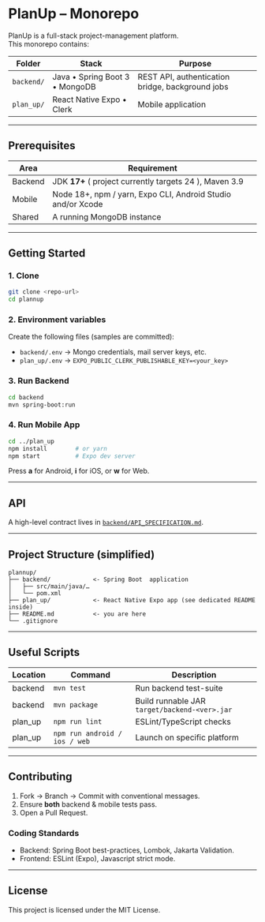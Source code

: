 # PlanUp – Monorepo

PlanUp is a full-stack project-management platform.  
This monorepo contains:

| Folder | Stack | Purpose |
|--------|-------|---------|
| `backend/` | Java • Spring Boot 3 • MongoDB | REST API, authentication bridge, background jobs |
| `plan_up/` | React Native Expo • Clerk | Mobile application |

---

## Prerequisites

| Area | Requirement |
|------|-------------|
| Backend | JDK **17+** ( project currently targets 24 ), Maven 3.9 |
| Mobile | Node 18+, npm / yarn, Expo CLI, Android Studio and/or Xcode |
| Shared | A running MongoDB instance |

---

## Getting Started

### 1. Clone
```bash
git clone <repo-url>
cd plannup
```

### 2. Environment variables
Create the following files (samples are committed):

* `backend/.env` → Mongo credentials, mail server keys, etc.
* `plan_up/.env` → `EXPO_PUBLIC_CLERK_PUBLISHABLE_KEY=<your_key>`

### 3. Run Backend
```bash
cd backend
mvn spring-boot:run
```


### 4. Run Mobile App
```bash
cd ../plan_up
npm install        # or yarn
npm start          # Expo dev server
```
Press **a** for Android, **i** for iOS, or **w** for Web.

---

## API
A high-level contract lives in [`backend/API_SPECIFICATION.md`](backend/API_SPECIFICATION.md).

---

## Project Structure (simplified)
```
plannup/
├── backend/            <- Spring Boot  application
│   ├── src/main/java/…
│   └── pom.xml
├── plan_up/            <- React Native Expo app (see dedicated README inside)
├── README.md           <- you are here
└── .gitignore
```

---

## Useful Scripts
| Location | Command | Description |
|----------|---------|-------------|
| backend  | `mvn test` | Run backend test-suite |
| backend  | `mvn package` | Build runnable JAR `target/backend-<ver>.jar` |
| plan_up  | `npm run lint` | ESLint/TypeScript checks |
| plan_up  | `npm run android / ios / web` | Launch on specific platform |

---

## Contributing
1. Fork → Branch → Commit with conventional messages.  
2. Ensure **both** backend & mobile tests pass.  
3. Open a Pull Request.

### Coding Standards
* Backend: Spring Boot best-practices, Lombok, Jakarta Validation.  
* Frontend: ESLint (Expo), Javascript strict mode.

---

## License
This project is licensed under the MIT License.
